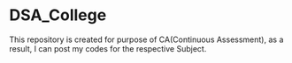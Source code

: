 # DSA_College
This repository is created for purpose of CA(Continuous Assessment), as a result, I can post my codes for the respective Subject.

